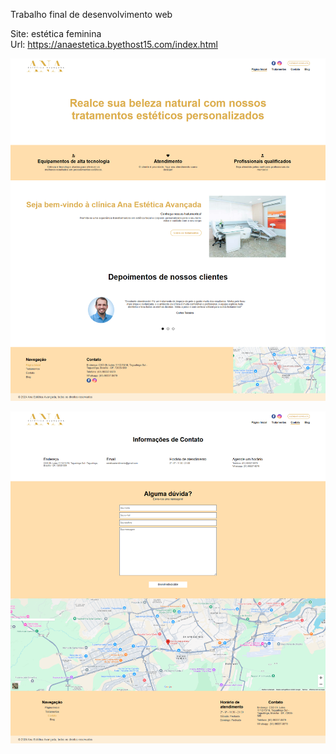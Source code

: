 Trabalho final de desenvolvimento web

Site: estética feminina<br>
Url: https://anaestetica.byethost15.com/index.html

![plot](./printscreens/01.png)

![plot](./printscreens/02.png)
